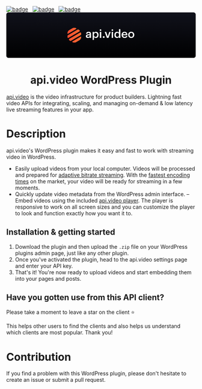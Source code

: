 [![badge](https://img.shields.io/twitter/follow/api_video?style=social)](https://twitter.com/intent/follow?screen_name=api_video) &nbsp; [![badge](https://img.shields.io/github/stars/apivideo/api.video-php-client?style=social)](https://github.com/apivideo/api.video-php-client) &nbsp; [![badge](https://img.shields.io/discourse/topics?server=https%3A%2F%2Fcommunity.api.video)](https://community.api.video)
![](https://github.com/apivideo/API_OAS_file/blob/master/apivideo_banner.png)
<h1 align="center">api.video WordPress Plugin</h1>

[api.video](https://api.video) is the video infrastructure for product builders. Lightning fast video APIs for integrating, scaling, and managing on-demand & low latency live streaming features in your app.
# Description

api.video's WordPress plugin makes it easy and fast to work with streaming video in WordPress.

- Easily upload videos from your local computer. Videos will be processed and prepared for [adaptive bitrate streaming](https://en.wikipedia.org/wiki/Adaptive_bitrate_streaming). With the [fastest encoding times](https://api.video/encoding/) on the market, your video will be ready for streaming in a few moments.
- Quickly update video metadata from the WordPress admin interface. 
– Embed videos using the included [api.video player](https://api.video/player/). The player is responsive to work on all screen sizes and you can customize the player to look and function exactly how you want it to.
## Installation & getting started

1. Download the plugin and then upload the `.zip` file on your WordPress plugins admin page, just like any other plugin.
2. Once you've activated the plugin, head to the api.video settings page and enter your API key.
3. That's it! You're now ready to upload videos and start embedding them into your pages and posts.

## Have you gotten use from this API client?

Please take a moment to leave a star on the client ⭐

This helps other users to find the clients and also helps us understand which clients are most popular. Thank you!
# Contribution

If you find a problem with this WordPress plugin, please don't hesitate to create an issue or submit a pull request. 